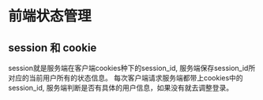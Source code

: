 # 前端状态管理

## session 和 cookie

session就是服务端在客户端cookies种下的session_id, 服务端保存session_id所对应的当前用户所有的状态信息。
每次客户端请求服务端都带上cookies中的session_id, 服务端判断是否有具体的用户信息，如果没有就去调整登录。



